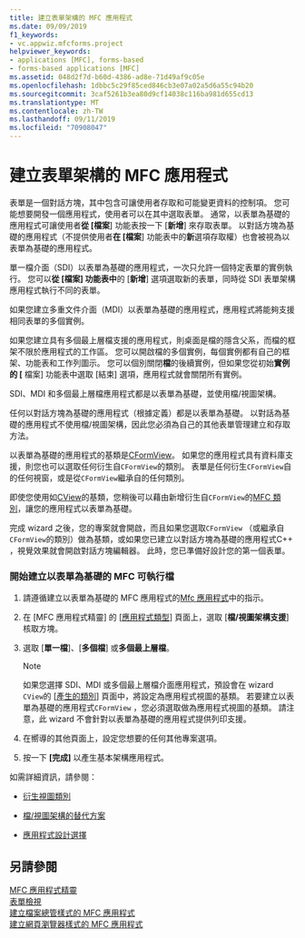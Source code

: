 ```yaml
---
title: 建立表單架構的 MFC 應用程式
ms.date: 09/09/2019
f1_keywords:
- vc.appwiz.mfcforms.project
helpviewer_keywords:
- applications [MFC], forms-based
- forms-based applications [MFC]
ms.assetid: 048d2f7d-b60d-4386-ad8e-71d49af9c05e
ms.openlocfilehash: 1dbbc5c29f85ced846cb3e07a02a5d6a55c94b20
ms.sourcegitcommit: 3caf5261b3ea80d9cf14038c116ba981d655cd13
ms.translationtype: MT
ms.contentlocale: zh-TW
ms.lasthandoff: 09/11/2019
ms.locfileid: "70908047"
---
```

# <a name="creating-a-forms-based-mfc-application"></a>建立表單架構的 MFC 應用程式

表單是一個對話方塊，其中包含可讓使用者存取和可能變更資料的控制項。 您可能想要開發一個應用程式，使用者可以在其中選取表單。 通常，以表單為基礎的應用程式可讓使用者**從 [檔案**] 功能表按一下 [**新增**] 來存取表單。 以對話方塊為基礎的應用程式（不提供使用者**在 [檔案**] 功能表中的**新**選項存取權）也會被視為以表單為基礎的應用程式。

單一檔介面（SDI）以表單為基礎的應用程式，一次只允許一個特定表單的實例執行。 您可以**從 [檔案] 功能表中**的 [**新增**] 選項選取新的表單，同時從 SDI 表單架構應用程式執行不同的表單。

如果您建立多重文件介面（MDI）以表單為基礎的應用程式，應用程式將能夠支援相同表單的多個實例。

如果您建立具有多個最上層檔支援的應用程式，則桌面是檔的隱含父系，而檔的框架不限於應用程式的工作區。 您可以開啟檔的多個實例，每個實例都有自己的框架、功能表和工作列圖示。 您可以個別關閉**檔**的後續實例，但如果您從初始**實例的 [** 檔案] 功能表中選取 [結束] 選項，應用程式就會關閉所有實例。

SDI、MDI 和多個最上層檔應用程式都是以表單為基礎，並使用檔/視圖架構。

任何以對話方塊為基礎的應用程式（根據定義）都是以表單為基礎。 以對話為基礎的應用程式不使用檔/視圖架構，因此您必須為自己的其他表單管理建立和存取方法。

以表單為基礎的應用程式的基類是[CFormView](cformview-class.md)。 如果您的應用程式具有資料庫支援，則您也可以選取任何衍生自`CFormView`的類別。 表單是任何衍生`CFormView`自的任何視窗，或是從`CFormView`繼承自的任何類別。

即使您使用如[CView](cview-class.md)的基類，您稍後可以藉由新增衍生自`CFormView`的[MFC 類別](adding-an-mfc-class.md)，讓您的應用程式以表單為基礎。

完成 wizard 之後，您的專案就會開啟，而且如果您選取`CFormView` （或繼承自`CFormView`的類別）做為基類，或如果您已建立以對話方塊為基礎的應用程式C++ ，視覺效果就會開啟對話方塊編輯器。 此時，您已準備好設計您的第一個表單。

### <a name="to-begin-creating-a-forms-based-mfc-executable"></a>開始建立以表單為基礎的 MFC 可執行檔

1. 請遵循建立以表單為基礎的 MFC 應用程式的[Mfc 應用程式](creating-an-mfc-application.md)中的指示。

1. 在 [MFC 應用程式精靈] 的 [[應用程式類型](application-type-mfc-application-wizard.md)] 頁面上，選取 [**檔/視圖架構支援**] 核取方塊。

1. 選取 [**單一檔**]、[**多個檔**] 或**多個最上層檔**。

    > [!NOTE]
    >  如果您選擇 SDI、MDI 或多個最上層檔介面應用程式，預設會在 wizard `CView`的 [[產生的類別](generated-classes-mfc-application-wizard.md)] 頁面中，將設定為應用程式視圖的基類。 若要建立以表單為基礎的應用程式`CFormView` ，您必須選取做為應用程式視圖的基類。 請注意，此 wizard 不會針對以表單為基礎的應用程式提供列印支援。

1. 在嚮導的其他頁面上，設定您想要的任何其他專案選項。

1. 按一下 **[完成]** 以產生基本架構應用程式。

如需詳細資訊，請參閱：

- [衍生視圖類別](../derived-view-classes-available-in-mfc.md)

- [檔/視圖架構的替代方案](../alternatives-to-the-document-view-architecture.md)

- [應用程式設計選擇](../application-design-choices.md)

## <a name="see-also"></a>另請參閱

[MFC 應用程式精靈](mfc-application-wizard.md)<br/>
[表單檢視](../form-views-mfc.md)<br/>
[建立檔案總管樣式的 MFC 應用程式](creating-a-file-explorer-style-mfc-application.md)<br/>
[建立網頁瀏覽器樣式的 MFC 應用程式](creating-a-web-browser-style-mfc-application.md)
